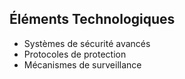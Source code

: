 ## Éléments Technologiques
- Systèmes de sécurité avancés
- Protocoles de protection
- Mécanismes de surveillance
